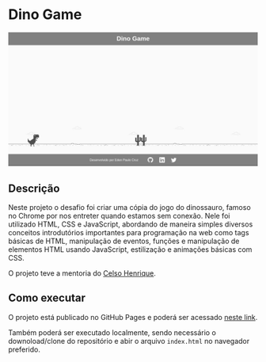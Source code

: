 # Dino Game

![Tela](./images/screen.jpg)

## Descrição

Neste projeto o desafio foi criar uma cópia do jogo do dinossauro, famoso no Chrome por nos entreter quando estamos sem conexão. Nele foi utilizado HTML, CSS e JavaScript, abordando de maneira simples diversos conceitos introdutórios importantes para programação na web como tags básicas de HTML, manipulação de eventos, funções e manipulação de elementos HTML usando JavaScript, estilização e animações básicas com CSS.

O projeto teve a mentoria do [Celso Henrique](https://github.com/celso-henrique).

## Como executar

O projeto está publicado no GitHub Pages e poderá ser acessado [neste link](https://edenpaulocruz.github.io/dino-game/).

Também poderá ser executado localmente, sendo necessário o downoload/clone do repositório e abir o arquivo `index.html` no navegador preferido.